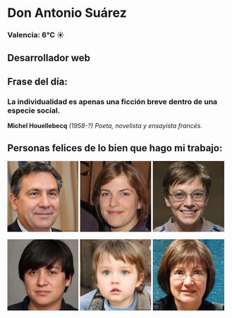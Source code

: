 # Don Antonio Suárez
### Valencia:  6°C ☀️
## Desarrollador web
## Frase del día:
<!-- START QUOTE -->
### La individualidad es apenas una ficción breve dentro de una especie social.
**Michel Houellebecq** *(1958-?) Poeta, novelista y ensayista francés.*
<!-- END QUOTE -->






## Personas felices de lo bien que hago mi trabajo:

<p float="left">
  <img src="src/image_0.png" width="32%" />
  <img src="src/image_1.png" width="32%" /> 
  <img src="src/image_2.png" width="32%" />
</p>
<p float="left">
  <img src="src/image_3.png" width="32%" />
  <img src="src/image_4.png" width="32%" /> 
  <img src="src/image_5.png" width="32%" />
</p>